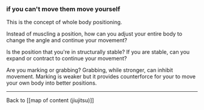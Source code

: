 ### if you can't move them move yourself

This is the concept of whole body positioning.

Instead of muscling a position, how can you adjust your entire body to change the angle and continue your movement?

Is the position that you're in structurally stable? If you are stable, can you expand or contract to continue your movement?

Are you marking or grabbing? Grabbing, while stronger, can inhibit movement. Marking is weaker but it provides counterforce for your to move your own body into better positions.

---

Back to [[map of content (jiujitsu)]]